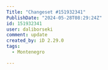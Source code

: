 ```yaml
---
Title: "Changeset #151932341"
PublishDate: "2024-05-28T08:29:24Z"
id: 151932341
user: daliborseki
comment: update
created_by: iD 2.29.0
tags:
  - Montenegro

---
```

